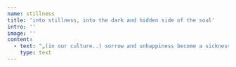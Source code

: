 ```yaml
---
name: stillness
title: 'into stillness, into the dark and hidden side of the soul'
intro: ''
image: ''
content:
  - text: "„(in our culture..) sorrow and unhappiness become a sickness one should avoid at any costs…\r\n\nIn the ancient mystery schools the importance of feelings was fully understood. However it was also understood, that only through deep and concentrated praxis would a balanced being emerge, freely able to express feelings such as love, compassion, happiness and sorrow, but with enough self control to avoid being carried away by, e.g. hate, jealousy or unbridled anger.“Lars Muhl, Gate of Light S.38, 39"
    type: text
---
```


